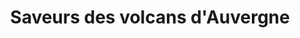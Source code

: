 ---
title: "Saveurs des volcans d'Auvergne"
url: /valuejols/saveurs-des-volcans-dauvergne/
shop: commodité
---